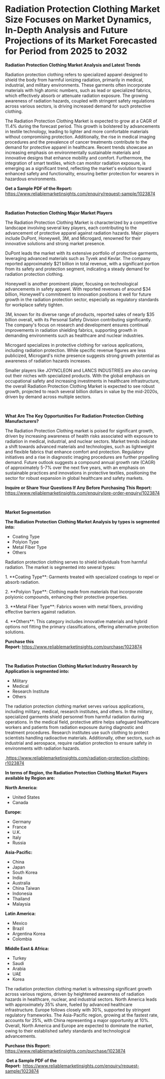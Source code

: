 <p><h1>Radiation Protection Clothing Market Size Focuses on Market Dynamics, In-Depth Analysis and Future Projections of its Market Forecasted for Period from 2025 to 2032</h1></p><p><strong>Radiation Protection Clothing Market Analysis and Latest Trends</strong></p>
<p><p>Radiation protection clothing refers to specialized apparel designed to shield the body from harmful ionizing radiation, primarily in medical, industrial, and military environments. These garments often incorporate materials with high atomic numbers, such as lead or specialized fabrics, which effectively absorb or attenuate radiation exposure. The growing awareness of radiation hazards, coupled with stringent safety regulations across various sectors, is driving increased demand for such protective clothing.</p><p>The Radiation Protection Clothing Market is expected to grow at a CAGR of 11.4% during the forecast period. This growth is bolstered by advancements in textile technology, leading to lighter and more comfortable materials without compromising protection. Additionally, the rise in medical imaging procedures and the prevalence of cancer treatments contribute to the demand for protective apparel in healthcare. Recent trends showcase an increasing emphasis on environmentally sustainable materials and innovative designs that enhance mobility and comfort. Furthermore, the integration of smart textiles, which can monitor radiation exposure, is emerging as a significant trend, reflecting the market's evolution toward enhanced safety and functionality, ensuring better protection for wearers in hazardous environments.</p></p>
<p><strong>Get a Sample PDF of the Report:&nbsp;</strong> <a href="https://www.reliablemarketinsights.com/enquiry/request-sample/1023874?utm_campaign=3352&utm_medium=2&utm_source=Github&utm_content=ia&utm_term=16042025&utm_id=radiation-protection-clothing">https://www.reliablemarketinsights.com/enquiry/request-sample/1023874</a></p>
<p>&nbsp;</p>
<p><strong>Radiation Protection Clothing Major Market Players</strong></p>
<p><p>The Radiation Protection Clothing Market is characterized by a competitive landscape involving several key players, each contributing to the advancement of protective apparel against radiation hazards. Major players include DuPont, Honeywell, 3M, and Microgard, renowned for their innovative solutions and strong market presence.</p><p>DuPont leads the market with its extensive portfolio of protective garments, leveraging advanced materials such as Tyvek and Kevlar. The company reported approximately $21 billion in total revenue, with a significant portion from its safety and protection segment, indicating a steady demand for radiation protection clothing.</p><p>Honeywell is another prominent player, focusing on technological advancements in safety apparel. With reported revenues of around $34 billion, Honeywell's commitment to innovation positions it well for future growth in the radiation protection sector, especially as regulatory standards for workplace safety tighten.</p><p>3M, known for its diverse range of products, reported sales of nearly $35 billion overall, with its Personal Safety Division contributing significantly. The company's focus on research and development ensures continual improvements in radiation shielding fabrics, supporting growth in demanding environments such as healthcare and nuclear industries.</p><p>Microgard specializes in protective clothing for various applications, including radiation protection. While specific revenue figures are less publicized, Microgard's niche presence suggests strong growth potential as awareness of radiation hazards increases.</p><p>Smaller players like JOYNCLEON and LANCS INDUSTRIES are also carving out their niches with specialized products. With the global emphasis on occupational safety and increasing investments in healthcare infrastructure, the overall Radiation Protection Clothing Market is expected to see robust growth, projected to reach several billion dollars in value by the mid-2020s, driven by demand across multiple sectors.</p></p>
<p>&nbsp;</p>
<p><strong>What Are The Key Opportunities For Radiation Protection Clothing Manufacturers?</strong></p>
<p><p>The Radiation Protection Clothing market is poised for significant growth, driven by increasing awareness of health risks associated with exposure to radiation in medical, industrial, and nuclear sectors. Market trends indicate a shift towards advanced materials and technologies, such as lightweight and flexible fabrics that enhance comfort and protection. Regulatory initiatives and a rise in diagnostic imaging procedures are further propelling demand. Future outlook suggests a compound annual growth rate (CAGR) of approximately 5-7% over the next five years, with an emphasis on sustainable practices and innovations in protective textiles, positioning the sector for robust expansion in global healthcare and safety markets.</p></p>
<p><strong>Inquire or Share Your Questions If Any Before Purchasing This Report:</strong> <a href="https://www.reliablemarketinsights.com/enquiry/pre-order-enquiry/1023874?utm_campaign=3352&utm_medium=2&utm_source=Github&utm_content=ia&utm_term=16042025&utm_id=radiation-protection-clothing">https://www.reliablemarketinsights.com/enquiry/pre-order-enquiry/1023874</a></p>
<p>&nbsp;</p>
<p><strong>Market Segmentation</strong></p>
<p><strong>The Radiation Protection Clothing Market Analysis by types is segmented into:</strong></p>
<p><ul><li>Coating Type</li><li>Polyion Type</li><li>Metal Fiber Type</li><li>Others</li></ul></p>
<p><p>Radiation protection clothing serves to shield individuals from harmful radiation. The market is segmented into several types: </p><p>1. **Coating Type**: Garments treated with specialized coatings to repel or absorb radiation. </p><p>2. **Polyion Type**: Clothing made from materials that incorporate polyionic compounds, enhancing their protective properties. </p><p>3. **Metal Fiber Type**: Fabrics woven with metal fibers, providing effective barriers against radiation. </p><p>4. **Others**: This category includes innovative materials and hybrid options not fitting the primary classifications, offering alternative protection solutions.</p></p>
<p><strong>Purchase this Report:&nbsp;</strong><a href="https://www.reliablemarketinsights.com/purchase/1023874?utm_campaign=3352&utm_medium=2&utm_source=Github&utm_content=ia&utm_term=16042025&utm_id=radiation-protection-clothing">https://www.reliablemarketinsights.com/purchase/1023874</a></p>
<p>&nbsp;</p>
<p><strong>The Radiation Protection Clothing Market Industry Research by Application is segmented into:</strong></p>
<p><ul><li>Military</li><li>Medical</li><li>Research Institute</li><li>Others</li></ul></p>
<p><p>The radiation protection clothing market serves various applications, including military, medical, research institutes, and others. In the military, specialized garments shield personnel from harmful radiation during operations. In the medical field, protective attire helps safeguard healthcare workers and patients from radiation exposure during diagnostic and treatment procedures. Research institutes use such clothing to protect scientists handling radioactive materials. Additionally, other sectors, such as industrial and aerospace, require radiation protection to ensure safety in environments with radiation hazards.</p></p>
<p><a href="https://www.reliablemarketinsights.com/radiation-protection-clothing-r1023874?utm_campaign=3352&utm_medium=2&utm_source=Github&utm_content=ia&utm_term=16042025&utm_id=radiation-protection-clothing">&nbsp;https://www.reliablemarketinsights.com/radiation-protection-clothing-r1023874</a></p>
<p><strong>In terms of Region, the Radiation Protection Clothing Market Players available by Region are:</strong></p>
<p>
    <p> <strong> North America: </strong>
        <ul>
            <li>United States</li>
            <li>Canada</li>
        </ul>
        </p> 
    <p> <strong> Europe: </strong>
        <ul>
            <li>Germany</li>
            <li>France</li>
            <li>U.K.</li>
            <li>Italy</li>
            <li>Russia</li>
        </ul>
        </p> 
    <p> <strong> Asia-Pacific: </strong>
        <ul>
            <li>China</li>
            <li>Japan</li>
            <li>South Korea</li>
            <li>India</li>
            <li>Australia</li>
            <li>China Taiwan</li>
            <li>Indonesia</li>
            <li>Thailand</li>
            <li>Malaysia</li>
        </ul>
        </p> 
    <p> <strong> Latin America: </strong>
        <ul>
            <li>Mexico</li>
            <li>Brazil</li>
            <li>Argentina Korea</li>
            <li>Colombia</li>
        </ul>
        </p> 
    <p> <strong> Middle East & Africa: </strong>
        <ul>
            <li>Turkey</li>
            <li>Saudi</li>
            <li>Arabia</li>
            <li>UAE</li>
            <li>Korea</li>
        </ul>
    </p>
    </p>
<p><p>The radiation protection clothing market is witnessing significant growth across various regions, driven by heightened awareness of radiation hazards in healthcare, nuclear, and industrial sectors. North America leads with approximately 35% share, fueled by advanced healthcare infrastructure. Europe follows closely with 30%, supported by stringent regulatory frameworks. The Asia-Pacific region, growing at the fastest rate, accounts for 25%, with China representing a major opportunity at 10%. Overall, North America and Europe are expected to dominate the market, owing to their established safety standards and technological advancements.</p></p>
<p><strong>Purchase this Report: </strong><a href="https://www.reliablemarketinsights.com/purchase/1023874?utm_campaign=3352&utm_medium=2&utm_source=Github&utm_content=ia&utm_term=16042025&utm_id=radiation-protection-clothing">https://www.reliablemarketinsights.com/purchase/1023874</a></p>
<p>&nbsp;<strong>Get a Sample PDF of the Report:&nbsp;&nbsp;</strong><a href="https://www.reliablemarketinsights.com/enquiry/request-sample/1023874?utm_campaign=3352&utm_medium=2&utm_source=Github&utm_content=ia&utm_term=16042025&utm_id=radiation-protection-clothing">https://www.reliablemarketinsights.com/enquiry/request-sample/1023874</a></p>
<p><strong></strong></p>
<p><p></p><p></p><p></p></p>